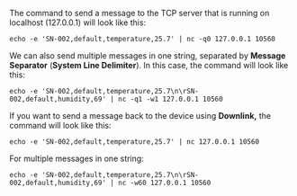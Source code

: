 The command to send a message to the TCP server that is running on localhost (127.0.0.1) will look like this:

```shell
echo -e 'SN-002,default,temperature,25.7' | nc -q0 127.0.0.1 10560
```

We can also send multiple messages in one string, separated by **Message Separator** (**System Line Delimiter**).
In this case, the command will look like this:

```shell
echo -e 'SN-002,default,temperature,25.7\n\rSN-002,default,humidity,69' | nc -q1 -w1 127.0.0.1 10560
```

If you want to send a message back to the device using **Downlink,** the command will look like this:

```shell
echo -e 'SN-002,default,temperature,25.7' | nc 127.0.0.1 10560
```
For multiple messages in one string:

```shell
echo -e 'SN-002,default,temperature,25.7\n\rSN-002,default,humidity,69' | nc -w60 127.0.0.1 10560
```
